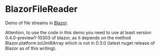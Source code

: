 # BlazorFileReader
Demo of file streams in [Blazor](https://github.com/aspnet/Blazor).

Attention, to use the code in this demo you need to use at least version 0.4.0-preview1-10303 of blazor, as it depends on the method Blazor.platform.toUint8Array which is not in 0.3.0 (latest nuget release of Blazor as of this writing).
